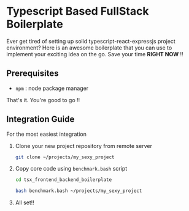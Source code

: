 # Typescript Based FullStack Boilerplate

Ever get tired of setting up solid typescript-react-expressjs project environment? Here is an awesome boilerplate that you can use to implement your exciting idea on the go. Save your time **RIGHT NOW** !!

## Prerequisites
- ```npm``` : node package manager

That's it. You're good to go !!

## Integration Guide
For the most easiest integration

1. Clone your new project repository from remote server
    ```bash
    git clone ~/projects/my_sexy_project
    ```

2. Copy core code using ```benchmark.bash``` script
    ```bash
    cd tsx_frontend_backend_boilerplate

    bash benchmark.bash ~/projects/my_sexy_project
    ```

3. All set!!
